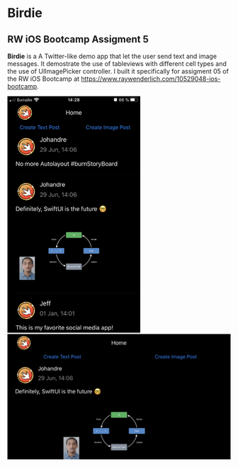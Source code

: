 # Birdie
## RW iOS Bootcamp Assigment 5

**Birdie** is a A Twitter-like demo app that let the user send text and image messages. It demostrate the use of tableviews with different cell types and the use of UIImagePicker controller.  I built it specifically for assigment 05 of the RW iOS Bootcamp at https://www.raywenderlich.com/10529048-ios-bootcamp.

<img src="Screenshots/birdie-ver.png" width="300">
<kbd><img src="Screenshots/birdie-hor.png" width="600"></kbd>
